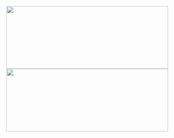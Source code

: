 <p align="middle">
  <img align="center" width="425" height="165" src="https://github-readme-stats.vercel.app/api?username=cernymichal&show_icons=true&hide_border=false&theme=calm"/>
  <img align="center" width="425" height="165" src="https://github-readme-stats.vercel.app/api/top-langs/?username=cernymichal&layout=compact&hide=HTML&langs_count=6&theme=calm"/>
</p>
